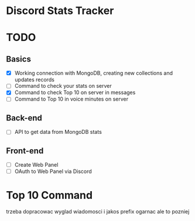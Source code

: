 # Discord Stats Tracker

# TODO
## Basics
- [x] Working connection with MongoDB, creating new collections and updates records
- [ ] Command to check your stats on server
- [x] Command to check Top 10 on server in messages 
- [ ] Command to Top 10 in voice minutes on server
## Back-end
- [ ] API to get data from MongoDB stats
## Front-end
- [ ] Create Web Panel
- [ ] OAuth to Web Panel via Discord

# Top 10 Command
trzeba dopracowac wyglad wiadomosci i jakos prefix ogarnac ale to pozniej


